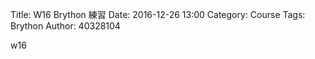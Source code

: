 Title: W16  Brython 練習
Date: 2016-12-26 13:00
Category: Course
Tags: Brython
Author: 40328104

w16

<!-- PELICAN_END_SUMMARY -->
<!-- 導入 Brython 標準程式庫 -->

<script type="text/javascript" 
    src="https://cdn.rawgit.com/brython-dev/brython/master/www/src/brython_dist.js">
</script>

<!-- 啟動 Brython -->

<script>
window.onload=function(){
brython(1);
}
</script>

<!-- 以下實際利用  Brython 畫圖 -->

<div id="con"></div>
<script type="text/python3">
from browser import alert
from browser import document
from browser import.html
import random
#print("test")
#alert("test")
con1 = document["con"]  
標準答案 = random.randint(1, 2)
con1<=str(標準答案)
"'
try:
    for i in range(1):
        #con1<="test" + "<br/>"
        youInput=int(input("請輸入一個整數!"))
        #con1<="test" + html.BR()
        output = yourinput+1
        con1<="你輸入的整數加上1之後,為" +str(output)
expect:
    con1<="拜託請輸入整數!"

</script>